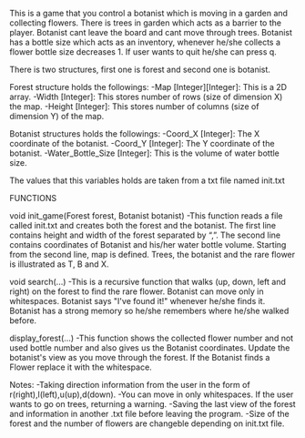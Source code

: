 This is a game that you control a botanist which is moving in a garden and collecting flowers.
There is trees in garden which acts as a barrier to the player.
Botanist cant leave the board and cant move through trees.
Botanist has a bottle size which acts as an inventory, whenever he/she collects a flower bottle size decreases 1.
If user wants to quit he/she can press q.

There is two structures, first one is forest and second one is botanist.

Forest structure holds the followings:
-Map [Integer][Integer]: This is a 2D array.
-Width [Integer]: This stores number of rows (size of dimension X) the map.
-Height [Integer]: This stores number of columns (size of dimension Y) of the map.

Botanist structures holds the followings:
-Coord_X [Integer]: The X coordinate of the botanist.
-Coord_Y [Integer]: The Y coordinate of the botanist.
-Water_Bottle_Size [Integer]: This is the volume of water bottle size.

The values that this variables holds are taken from a txt file named init.txt

FUNCTIONS

void init_game(Forest forest, Botanist botanist)
-This function reads a file called init.txt and creates both the forest and the botanist. The first line
contains height and width of the forest separated by “,”. The second line contains coordinates of
Botanist and his/her water bottle volume. Starting from the second line, map is defined. Trees, the
botanist and the rare flower is illustrated as T, B and X.

void search(...)
-This is a recursive function that walks (up, down, left and right) on the forest to find the rare flower.
Botanist can move only in whitespaces. Botanist says "I've found it!" whenever he/she finds it. Botanist
has a strong memory so he/she remembers where he/she walked before.

display_forest(…)
-This function shows the collected flower number and not used bottle number and also gives us the
Botanist coordinates. Update the botanist's view as you move through the forest. If the Botanist finds
a Flower replace it with the whitespace.

Notes:
-Taking direction information from the user in the form of r(right),l(left),u(up),d(down).
-You can move in only whitespaces. If the user wants to go on trees, returning a warning.
-Saving the last view of the forest and information in another .txt file before leaving the program.
-Size of the forest and the number of flowers are changeble depending on init.txt file.

